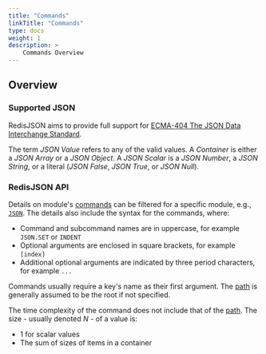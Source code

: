 ```yaml
---
title: "Commands"
linkTitle: "Commands"
type: docs
weight: 1
description: >
    Commands Overview
---
```

## Overview

### Supported JSON

RedisJSON aims to provide full support for [ECMA-404 The JSON Data Interchange Standard](http://json.org/).

The term _JSON Value_ refers to any of the valid values. A _Container_ is either a _JSON Array_ or a _JSON Object_. A _JSON Scalar_ is a _JSON Number_, a _JSON String_, or a literal (_JSON False_, _JSON True_, or _JSON Null_).

### RedisJSON API

Details on module's [commands](/commands/?group=module) can be filtered for a specific module, e.g., [`JSON`](/commands/?group=module&name=json).
The details also include the syntax for the commands, where:

*   Command and subcommand names are in uppercase, for example `JSON.SET` or `INDENT`
*   Optional arguments are enclosed in square brackets, for example `[index]`
*   Additional optional arguments are indicated by three period characters, for example `...`

Commands usually require a key's name as their first argument. The [path](/redisjson/path) is generally assumed to be the root if not specified.

The time complexity of the command does not include that of the [path](/redisjson/path#time-complexity-of-path-evaluation). The size - usually denoted _N_ - of a value is:

*   1 for scalar values
*   The sum of sizes of items in a container
